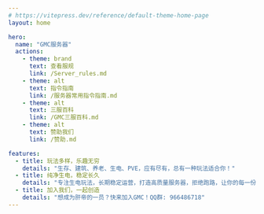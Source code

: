 ```yaml
---
# https://vitepress.dev/reference/default-theme-home-page
layout: home

hero:
  name: "GMC服务器"
  actions:
    - theme: brand
      text: 查看服规
      link: /Server_rules.md
    - theme: alt
      text: 指令指南
      link: /服务器常用指令指南.md
    - theme: alt
      text: 三服百科
      link: /GMC三服百科.md
    - theme: alt
      text: 赞助我们
      link: /赞助.md

features:   
  - title: 玩法多样，乐趣无穷  
    details: "生存、建筑、养老、生电、PVE，应有尽有，总有一种玩法适合你！"
  - title: 纯净生电，稳定长久  
    details: "专注生电玩法，长期稳定运营，打造高质量服务器，拒绝跑路，让你的每一份努力都有回报！"
  - title: 加入我们，一起创造  
    details: "想成为肝帝的一员？快来加入GMC！QQ群: 966486718"
---
```


